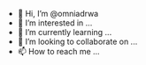 - 👋 Hi, I’m @omniadrwa
- 👀 I’m interested in ...
- 🌱 I’m currently learning ...
- 💞️ I’m looking to collaborate on ...
- 📫 How to reach me ...

<!---
omniadrwa/omniadrwa is a ✨ special ✨ repository because its `README.md` (this file) appears on your GitHub profile.
You can click the Preview link to take a look at your changes.
--->
